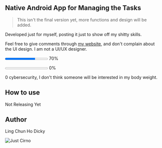 ## Native Android App for Managing the Tasks

> This isn't the final version yet, more functions and design will be added.

Developed just for myself, posting it just to show off my shitty skills.

Feel free to give comments through [my website](https://icefairycirno.github.io/My-Website/), and don't complain about the UI design. I am not a UI/UX designer.

<progress value="70" max="100">70% Vibe-coded</progress> 70%

<progress value="0" max="100">0% Vibe-coded</progress> 0%

0 cybersecurity, I don't think someone will be interested in my body weight.

## How to use

Not Releasing Yet

## Author
Ling Chun Ho Dicky

![Just Cirno](https://i.imgur.com/Of8A6Ss.gif)

